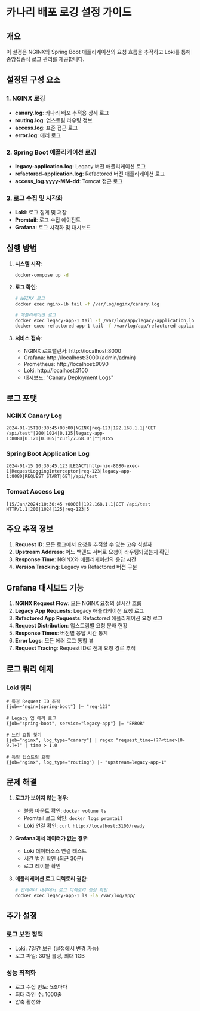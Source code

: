 # 카나리 배포 로깅 설정 가이드

## 개요
이 설정은 NGINX와 Spring Boot 애플리케이션의 요청 흐름을 추적하고 Loki를 통해 중앙집중식 로그 관리를 제공합니다.

## 설정된 구성 요소

### 1. NGINX 로깅
- **canary.log**: 카나리 배포 추적용 상세 로그
- **routing.log**: 업스트림 라우팅 정보
- **access.log**: 표준 접근 로그
- **error.log**: 에러 로그

### 2. Spring Boot 애플리케이션 로깅
- **legacy-application.log**: Legacy 버전 애플리케이션 로그
- **refactored-application.log**: Refactored 버전 애플리케이션 로그
- **access_log.yyyy-MM-dd**: Tomcat 접근 로그

### 3. 로그 수집 및 시각화
- **Loki**: 로그 집계 및 저장
- **Promtail**: 로그 수집 에이전트
- **Grafana**: 로그 시각화 및 대시보드

## 실행 방법

1. **시스템 시작**:
   ```bash
   docker-compose up -d
   ```

2. **로그 확인**:
   ```bash
   # NGINX 로그
   docker exec nginx-lb tail -f /var/log/nginx/canary.log
   
   # 애플리케이션 로그
   docker exec legacy-app-1 tail -f /var/log/app/legacy-application.log
   docker exec refactored-app-1 tail -f /var/log/app/refactored-application.log
   ```

3. **서비스 접속**:
   - NGINX 로드밸런서: http://localhost:8000
   - Grafana: http://localhost:3000 (admin/admin)
   - Prometheus: http://localhost:9090
   - Loki: http://localhost:3100
   - 대시보드: "Canary Deployment Logs"

## 로그 포맷

### NGINX Canary Log
```
2024-01-15T10:30:45+00:00|NGINX|req-123|192.168.1.1|"GET /api/test"|200|1024|0.125|legacy-app-1:8080|0.120|0.005|"curl/7.68.0"|""|MISS
```

### Spring Boot Application Log
```
2024-01-15 10:30:45.123|LEGACY|http-nio-8080-exec-1|RequestLoggingInterceptor|req-123|legacy-app-1:8080|REQUEST_START|GET|/api/test
```

### Tomcat Access Log
```
[15/Jan/2024:10:30:45 +0000]|192.168.1.1|GET /api/test HTTP/1.1|200|1024|125|req-123|5
```

## 주요 추적 정보

1. **Request ID**: 모든 로그에서 요청을 추적할 수 있는 고유 식별자
2. **Upstream Address**: 어느 백엔드 서버로 요청이 라우팅되었는지 확인
3. **Response Time**: NGINX와 애플리케이션의 응답 시간
4. **Version Tracking**: Legacy vs Refactored 버전 구분

## Grafana 대시보드 기능

1. **NGINX Request Flow**: 모든 NGINX 요청의 실시간 흐름
2. **Legacy App Requests**: Legacy 애플리케이션 요청 로그
3. **Refactored App Requests**: Refactored 애플리케이션 요청 로그
4. **Request Distribution**: 업스트림별 요청 분배 현황
5. **Response Times**: 버전별 응답 시간 통계
6. **Error Logs**: 모든 에러 로그 통합 뷰
7. **Request Tracing**: Request ID로 전체 요청 경로 추적

## 로그 쿼리 예제

### Loki 쿼리
```
# 특정 Request ID 추적
{job=~"nginx|spring-boot"} |~ "req-123"

# Legacy 앱 에러 로그
{job="spring-boot", service="legacy-app"} |= "ERROR"

# 느린 요청 찾기
{job="nginx", log_type="canary"} | regex "request_time=(?P<time>[0-9.]+)" | time > 1.0

# 특정 업스트림 요청
{job="nginx", log_type="routing"} |~ "upstream=legacy-app-1"
```

## 문제 해결

1. **로그가 보이지 않는 경우**:
   - 볼륨 마운트 확인: `docker volume ls`
   - Promtail 로그 확인: `docker logs promtail`
   - Loki 연결 확인: `curl http://localhost:3100/ready`

2. **Grafana에서 데이터가 없는 경우**:
   - Loki 데이터소스 연결 테스트
   - 시간 범위 확인 (최근 30분)
   - 로그 레이블 확인

3. **애플리케이션 로그 디렉토리 권한**:
   ```bash
   # 컨테이너 내부에서 로그 디렉토리 생성 확인
   docker exec legacy-app-1 ls -la /var/log/app/
   ```

## 추가 설정

### 로그 보관 정책
- Loki: 7일간 보관 (설정에서 변경 가능)
- 로그 파일: 30일 롤링, 최대 1GB

### 성능 최적화
- 로그 수집 빈도: 5초마다
- 최대 라인 수: 1000줄
- 압축 활성화